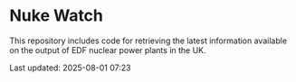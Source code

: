 # Nuke Watch

This repository includes code for retrieving the latest information available on the output of EDF nuclear power plants in the UK.

Last updated: 2025-08-01 07:23